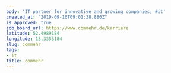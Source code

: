 ```yaml
---
body: 'IT partner for innovative and growing companies; #it'
created_at: "2019-09-16T09:01:38.886Z"
is_approved: true
job_board_url: https://www.commehr.de/karriere
latitude: 52.4989184
longitude: 13.3353184
slug: commehr
tags:
- it
title: commehr
---
```

